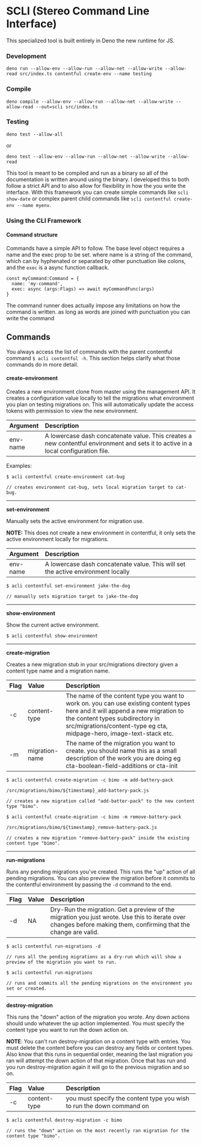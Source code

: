 # SCLI (Stereo Command Line Interface)

This specialized tool is built entirely in Deno the new runtime for JS. 

### Development

```
deno run --allow-env --allow-run --allow-net --allow-write --allow-read src/index.ts contentful create-env --name testing
```

### Compile

```
deno compile --allow-env --allow-run --allow-net --allow-write --allow-read --out=scli src/index.ts
```

### Testing

```
deno test --allow-all
```
or
```
deno test --allow-env --allow-run --allow-net --allow-write --allow-read
```

This tool is meant to be compiled and run as a binary so all of the documentation is written around using the binary.
I developed this to both follow a strict API and to also allow for flexibility in how the you write the interface.
With this framework you can create simple commands like `scli show-date` or complex parent child commands like `scli contentful create-env --name myenv`.


### Using the CLI Framework

#### Command structure

Commands have a simple API to follow. The base level object requires a name and the exec prop to be set. where name is a string of the command, which can by hyphenated or separated by other punctuation like colons, and the `exec` is a async function callback. 

```
const myCommand:Command = {
  name: 'my-command',
  exec: async (args:Flags) => await myCommandFunc(args)
}
```

The command runner does actually impose any limitations on how the command is written. as long as words are joined with punctuation you can write the command 


## Commands

You always access the list of commands with the parent contentful command `$ acli contentful -h`. This section helps clarify what those commands do in more detail.

#### create-environment

Creates a new environment clone from master using the management API. It creates a configuration value locally to tell the migrations what environment you plan on testing migrations on. This will automatically update the access tokens with permission to view the new environment.

| Argument | Description |
|:--|:--|
| env-name | A lowercase dash concatenate value. This creates a new contentful environment and sets it to active in a local configuration file.  |

Examples:

```
$ acli contentful create-environment cat-bug 

// creates environment cat-bug, sets local migration target to cat-bug.
```

***

**set-environment**

Manually sets the active environment for migration use. 

**NOTE:** This does not create a new environment in contentful, it only sets the active environment locally for migrations. 

| Argument | Description |
|:--|:--|
| env-name | A lowercase dash concatenate value. This will set the active environment locally |

```
$ acli contentful set-environment jake-the-dog

// manually sets migration target to jake-the-dog
```

***

**show-environment**

Show the current active environment. 

```
$ acli contentful show-environment
```

***

**create-migration**

Creates a new migration stub in your src/migrations directory given a content type name and a migration name. 

| Flag | Value | Description
|:--|:--|:--|
| -c | content-type | The name of the content type you want to work on. you can use existing content types here and it will append a new migration to the content types subdirectory in src/migrations/content-type eg cta, midpage-hero, image-text-stack etc. |
| -m | migration-name | The name of the migration you want to create. you should name this as a small description of the work you are doing eg cta-boolean-field-additions or cta-init |

```
$ acli contentful create-migration -c bimo -m add-battery-pack

/src/migrations/bimo/${timestamp}_add-battery-pack.js

// creates a new migration called "add-batter-pack" to the new content type "bimo".
```

```
$ acli contentful create-migration -c bimo -m remove-battery-pack

/src/migrations/bimo/${timestamp}_remove-battery-pack.js

// creates a new migration "remove-battery-pack" inside the existing content type "bimo".
```

***

**run-migrations**

Runs any pending migrations you've created. This runs the "up" action of all pending migrations. You can also preview the migration before it commits to the contentful environment by passing the `-d` command to the end.

| Flag | Value | Description
|:--|:--|:--|
| -d | NA | Dry-Run the migration. Get a preview of the migration you just wrote. Use this to iterate over changes before making them, confirming that the change are valid. |

```
$ acli contentful run-migrations -d

// runs all the pending migrations as a dry-run which will show a preview of the migration you want to run.
```

```
$ acli contentful run-migrations

// runs and commits all the pending migrations on the environment you set or created.
```
***

**destroy-migration**

This runs the "down" action of the migration you wrote. Any down actions should undo whatever the up action implemented. You must specify the content type you want to run the down action on. 

**NOTE**: You can't run destroy-migration on a content type with entries. You must delete the content before you can destroy any fields or content types. Also know that this runs in sequential order, meaning the last migration you ran will attempt the down action of that migration. Once that has run and you run destroy-migration again it will go to the previous migration and so on. 

| Flag | Value | Description
|:--|:--|:--|
| -c | content-type | you must specify the content type you wish to run the down command on |

```
$ acli contentful destroy-migration -c bimo

// runs the "down" action on the most recently ran migration for the content type "bimo".
```

